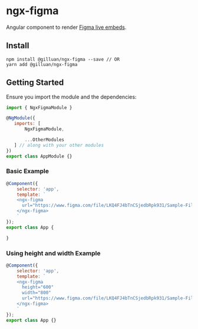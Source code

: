 # ngx-figma

Angular component to render [Figma live embeds](https://help.figma.com/article/93-figma-live-embed).

## Install

```
npm install @gilluan/ngx-figma --save // OR
yarn add @gilluan/ngx-figma
```

## Getting Started

Ensure you import the module and the dependencies:

```js
import { NgxFigmaModule }

@NgModule({
   imports: [
       NgxFigmaModule, 

       ...OtherModules 
   ] // along with your other modules
})
export class AppModule {}
```

### Basic Example

```js
@Component({
    selector: 'app',
    template: `
    <ngx-figma
      url="https://www.figma.com/file/LKQ4FJ4bTnCSjedbRpk931/Sample-File">
    </ngx-figma>
    `
});
export class App {

}
```

### Using height and width Example

```js
@Component({
    selector: 'app',
    template: `
    <ngx-figma
      height="600"
      width="800"
      url="https://www.figma.com/file/LKQ4FJ4bTnCSjedbRpk931/Sample-File">
    </ngx-figma>
    `
});
export class App {}
```
